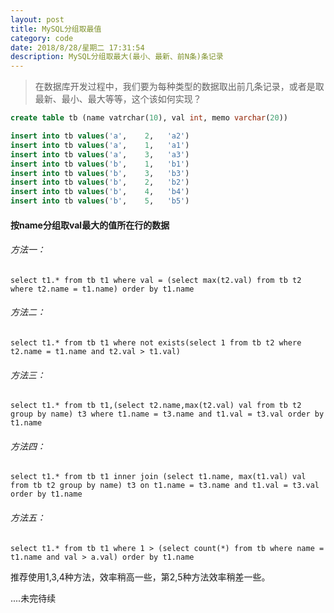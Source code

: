 ```yaml
---
layout: post
title: MySQL分组取最值
category: code
date: 2018/8/28/星期二 17:31:54
description: MySQL分组取最大(最小、最新、前N条)条记录
---
```


> 在数据库开发过程中，我们要为每种类型的数据取出前几条记录，或者是取最新、最小、最大等等，这个该如何实现？


```sql
create table tb (name vatrchar(10), val int, memo varchar(20))

insert into tb values('a',    2,   'a2')
insert into tb values('a',    1,   'a1')
insert into tb values('a',    3,   'a3')
insert into tb values('b',    1,   'b1')
insert into tb values('b',    3,   'b3')
insert into tb values('b',    2,   'b2')
insert into tb values('b',    4,   'b4')
insert into tb values('b',    5,   'b5')
```

#### 按name分组取val最大的值所在行的数据
###### 方法一：
`select t1.* from tb t1 where val = (select max(t2.val) from tb t2 where t2.name = t1.name) order by t1.name`
###### 方法二：
`select t1.* from tb t1 where not exists(select 1 from tb t2 where t2.name = t1.name and t2.val > t1.val)`
###### 方法三：
`select t1.* from tb t1,(select t2.name,max(t2.val) val from tb t2 group by name) t3 where t1.name = t3.name and t1.val = t3.val order by t1.name`
###### 方法四：
`select t1.* from tb t1 inner join (select t1.name, max(t1.val) val from tb t2 group by name) t3 on t1.name = t3.name and t1.val = t3.val order by t1.name`
###### 方法五：
`select t1.* from tb t1 where 1 > (select count(*) from tb where name = t1.name and val > a.val) order by t1.name`

推荐使用1,3,4种方法，效率稍高一些，第2,5种方法效率稍差一些。

....未完待续


